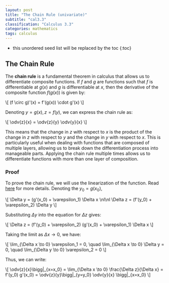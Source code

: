 ```yaml
---
layout: post
title: "The Chain Rule (univariate)"
subtitle: "cal3.3"
classification: "Calculus 3.3"
categories: mathematics
tags: calculus
---
```


<!--more-->
* this unordered seed list will be replaced by the toc
{:toc}

## The Chain Rule

The **chain rule** is a fundamental theorem in calculus that allows us to differentiate composite functions.
If $f$ and $g$ are functions such that $f$ is differentiable at $g(x)$ and $g$ is differentiable at $x$, then the derivative of the composite function $f(g(x))$ is given by:

\\[
(f \circ g)\'(x) = f\'(g(x)) \cdot g\'(x)
\\]

Denoting $y=g(x), z=f(y)$, we can express the chain rule as:

\\[
\odv{z}{x} = \odv{z}{y} \odv{y}{x}
\\]

This means that the change in $z$ with respect to $x$ is the product of the change in $z$ with respect to $y$ and the change in $y$ with respect to $x$.
This is particularly useful when dealing with functions that are composed of multiple layers, allowing us to break down the differentiation process into manageable parts.
Applying the chain rule multiple times allows us to differentiate functions with more than one layer of composition.

### Proof

To prove the chain rule, we will use the linearization of the function.
Read [here](mathematics/linearization-and-differentials.html#error-in-differential-approximation) for more details.
Denoting the $y_0 = g(x_0)$,

\\[
\Delta y = (g\'(x_0) + \varepsilon_1) \Delta x \nl\nl
\Delta z = (f\'(y_0) + \varepsilon_2) \Delta y
\\]

Substituting $\Delta y$ into the equation for $\Delta z$ gives:

\\[
\Delta z = (f\'(y_0) + \varepsilon_2) (g\'(x_0) + \varepsilon_1) \Delta x
\\]

Taking the limit as $\Delta x \to 0$, we have:

\\[
\lim_{\Delta x \to 0} \varepsilon_1 = 0, \quad \lim_{\Delta x \to 0} \Delta y = 0, \quad \lim_{\Delta y \to 0} \varepsilon_2 = 0
\\]

Thus, we can write:

\\[
\odv{z}{x}\bigg\|\_{x=x_0} = \lim\_{\Delta x \to 0} \frac{\Delta z}{\Delta x} = f\'(y_0) g\'(x_0) = \odv{z}{y}\bigg\|\_{y=y_0} \odv{y}{x} \bigg\|\_{x=x_0}
\\]